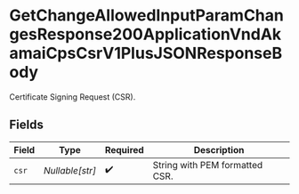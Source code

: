 # GetChangeAllowedInputParamChangesResponse200ApplicationVndAkamaiCpsCsrV1PlusJSONResponseBody

Certificate Signing Request (CSR).


## Fields

| Field                          | Type                           | Required                       | Description                    |
| ------------------------------ | ------------------------------ | ------------------------------ | ------------------------------ |
| `csr`                          | *Nullable[str]*                | :heavy_check_mark:             | String with PEM formatted CSR. |